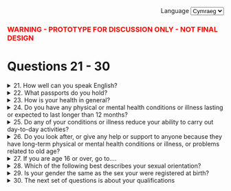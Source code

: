 <div class="govuk-form-group" align="right">
  <label class="govuk-label" for="sort">
    Language
  </label>
  <select class="govuk-select" id="sort" name="sort">
    <option value="published">English</option>
    <option value="updated" selected>Cymraeg</option>
    <option value="views">Scots</option>
  </select>
</div>

<h3 class="govuk-heading-s"><font color="red"> WARNING - PROTOTYPE FOR DISCUSSION ONLY - NOT FINAL DESIGN</font></h3>

# Questions 21 - 30

<details class="govuk-details">
  <summary class="govuk-details__summary">
    <span class="govuk-details__summary-text">
      21. How well can you speak English?
    </span>
  </summary>
  <div class="govuk-details__text">
    This area could include details on how the respondent can get extra help
  </div>
</details>

<details class="govuk-details">
  <summary class="govuk-details__summary">
    <span class="govuk-details__summary-text">
      22. What passports do you hold?
    </span>
  </summary>
  <div class="govuk-details__text">
    This area could include details on how the respondent can get extra help
  </div>
</details>


<details class="govuk-details">
  <summary class="govuk-details__summary">
    <span class="govuk-details__summary-text">
      23. How is your health in general?
    </span>
  </summary>
  <div class="govuk-details__text">
    This area could include details on how the respondent can get extra help
  </div>
</details>

<details class="govuk-details">
  <summary class="govuk-details__summary">
    <span class="govuk-details__summary-text">
      24. Do you have any physical or mental health conditions or illness lasting or expected to last longer than 12 months?
    </span>
  </summary>
  <div class="govuk-details__text">
    This area could include details on how the respondent can get extra help
  </div>
</details>

<details class="govuk-details">
  <summary class="govuk-details__summary">
    <span class="govuk-details__summary-text">
      25. Do any of your conditions or illness reduce your ability to carry out day-to-day activities?
    </span>
  </summary>
  <div class="govuk-details__text">
    This area could include details on how the respondent can get extra help
  </div>
</details>

<details class="govuk-details">
  <summary class="govuk-details__summary">
    <span class="govuk-details__summary-text">
      26. Do you look after, or give any help or support to anyone because they have long-term physical or mental health conditions or illness, or problems related to old age?
    </span>
  </summary>
  <div class="govuk-details__text">
    This area could include details on how the respondent can get extra help
  </div>
</details>

<details class="govuk-details">
  <summary class="govuk-details__summary">
    <span class="govuk-details__summary-text">
      27. If you are age 16 or over, go to....
    </span>
  </summary>
  <div class="govuk-details__text">
    This area could include details on how the respondent can get extra help
  </div>
</details>

<details class="govuk-details">
  <summary class="govuk-details__summary">
    <span class="govuk-details__summary-text">
      28. Which of the following best describes your sexual orientation?
    </span>
  </summary>
  <div class="govuk-details__text">
    This area could include details on how the respondent can get extra help
  </div>
</details>

<details class="govuk-details">
  <summary class="govuk-details__summary">
    <span class="govuk-details__summary-text">
      29. Is your gender the same as the sex your were registered at birth?
    </span>
  </summary>
  <div class="govuk-details__text">
    This area could include details on how the respondent can get extra help
  </div>
</details>

<details class="govuk-details">
  <summary class="govuk-details__summary">
    <span class="govuk-details__summary-text">
      30. The next set of questions is about your qualifications
    </span>
  </summary>
  <div class="govuk-details__text">
    This area could include details on how the respondent can get extra help
  </div>
</details>
